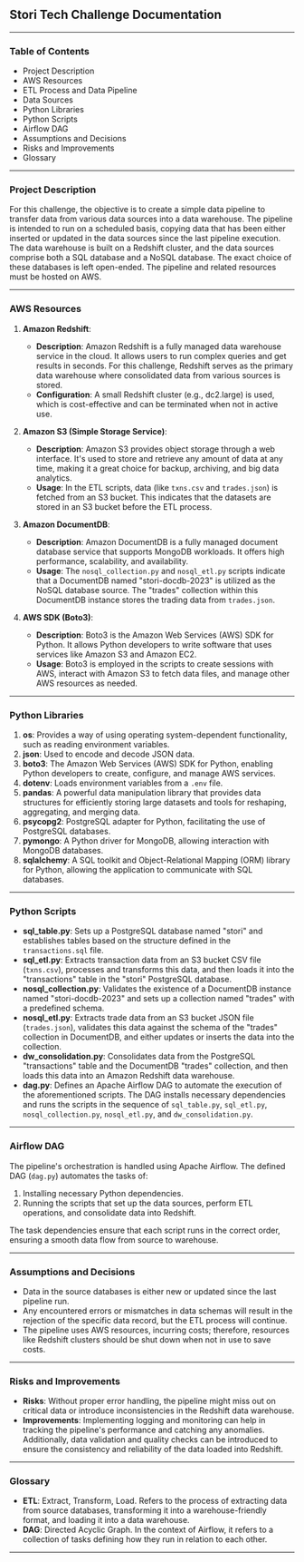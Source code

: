## Stori Tech Challenge Documentation

---

### Table of Contents
- Project Description
- AWS Resources
- ETL Process and Data Pipeline
- Data Sources
- Python Libraries
- Python Scripts
- Airflow DAG
- Assumptions and Decisions
- Risks and Improvements
- Glossary

---

### Project Description
For this challenge, the objective is to create a simple data pipeline to transfer data from various data sources into a data warehouse. The pipeline is intended to run on a scheduled basis, copying data that has been either inserted or updated in the data sources since the last pipeline execution. The data warehouse is built on a Redshift cluster, and the data sources comprise both a SQL database and a NoSQL database. The exact choice of these databases is left open-ended. The pipeline and related resources must be hosted on AWS.

---

### AWS Resources

1. **Amazon Redshift**:
   - **Description**: Amazon Redshift is a fully managed data warehouse service in the cloud. It allows users to run complex queries and get results in seconds. For this challenge, Redshift serves as the primary data warehouse where consolidated data from various sources is stored.
   - **Configuration**: A small Redshift cluster (e.g., dc2.large) is used, which is cost-effective and can be terminated when not in active use.

2. **Amazon S3 (Simple Storage Service)**:
   - **Description**: Amazon S3 provides object storage through a web interface. It's used to store and retrieve any amount of data at any time, making it a great choice for backup, archiving, and big data analytics.
   - **Usage**: In the ETL scripts, data (like `txns.csv` and `trades.json`) is fetched from an S3 bucket. This indicates that the datasets are stored in an S3 bucket before the ETL process.

3. **Amazon DocumentDB**:
   - **Description**: Amazon DocumentDB is a fully managed document database service that supports MongoDB workloads. It offers high performance, scalability, and availability.
   - **Usage**: The `nosql_collection.py` and `nosql_etl.py` scripts indicate that a DocumentDB named "stori-docdb-2023" is utilized as the NoSQL database source. The "trades" collection within this DocumentDB instance stores the trading data from `trades.json`.

4. **AWS SDK (Boto3)**:
   - **Description**: Boto3 is the Amazon Web Services (AWS) SDK for Python. It allows Python developers to write software that uses services like Amazon S3 and Amazon EC2.
   - **Usage**: Boto3 is employed in the scripts to create sessions with AWS, interact with Amazon S3 to fetch data files, and manage other AWS resources as needed.

---

### Python Libraries

1. **os**: Provides a way of using operating system-dependent functionality, such as reading environment variables.
2. **json**: Used to encode and decode JSON data.
3. **boto3**: The Amazon Web Services (AWS) SDK for Python, enabling Python developers to create, configure, and manage AWS services.
4. **dotenv**: Loads environment variables from a `.env` file.
5. **pandas**: A powerful data manipulation library that provides data structures for efficiently storing large datasets and tools for reshaping, aggregating, and merging data.
6. **psycopg2**: PostgreSQL adapter for Python, facilitating the use of PostgreSQL databases.
7. **pymongo**: A Python driver for MongoDB, allowing interaction with MongoDB databases.
8. **sqlalchemy**: A SQL toolkit and Object-Relational Mapping (ORM) library for Python, allowing the application to communicate with SQL databases.

---

### Python Scripts

- **sql_table.py**: Sets up a PostgreSQL database named "stori" and establishes tables based on the structure defined in the `transactions.sql` file.
- **sql_etl.py**: Extracts transaction data from an S3 bucket CSV file (`txns.csv`), processes and transforms this data, and then loads it into the "transactions" table in the "stori" PostgreSQL database.
- **nosql_collection.py**: Validates the existence of a DocumentDB instance named "stori-docdb-2023" and sets up a collection named "trades" with a predefined schema.
- **nosql_etl.py**: Extracts trade data from an S3 bucket JSON file (`trades.json`), validates this data against the schema of the "trades" collection in DocumentDB, and either updates or inserts the data into the collection.
- **dw_consolidation.py**: Consolidates data from the PostgreSQL "transactions" table and the DocumentDB "trades" collection, and then loads this data into an Amazon Redshift data warehouse.
- **dag.py**: Defines an Apache Airflow DAG to automate the execution of the aforementioned scripts. The DAG installs necessary dependencies and runs the scripts in the sequence of `sql_table.py`, `sql_etl.py`, `nosql_collection.py`, `nosql_etl.py`, and `dw_consolidation.py`.

---

### Airflow DAG

The pipeline's orchestration is handled using Apache Airflow. The defined DAG (`dag.py`) automates the tasks of:
1. Installing necessary Python dependencies.
2. Running the scripts that set up the data sources, perform ETL operations, and consolidate data into Redshift.

The task dependencies ensure that each script runs in the correct order, ensuring a smooth data flow from source to warehouse.

---

### Assumptions and Decisions

- Data in the source databases is either new or updated since the last pipeline run.
- Any encountered errors or mismatches in data schemas will result in the rejection of the specific data record, but the ETL process will continue.
- The pipeline uses AWS resources, incurring costs; therefore, resources like Redshift clusters should be shut down when not in use to save costs.

---

### Risks and Improvements

- **Risks**: Without proper error handling, the pipeline might miss out on critical data or introduce inconsistencies in the Redshift data warehouse.
- **Improvements**: Implementing logging and monitoring can help in tracking the pipeline's performance and catching any anomalies. Additionally, data validation and quality checks can be introduced to ensure the consistency and reliability of the data loaded into Redshift.

---

### Glossary

- **ETL**: Extract, Transform, Load. Refers to the process of extracting data from source databases, transforming it into a warehouse-friendly format, and loading it into a data warehouse.
- **DAG**: Directed Acyclic Graph. In the context of Airflow, it refers to a collection of tasks defining how they run in relation to each other.

---
